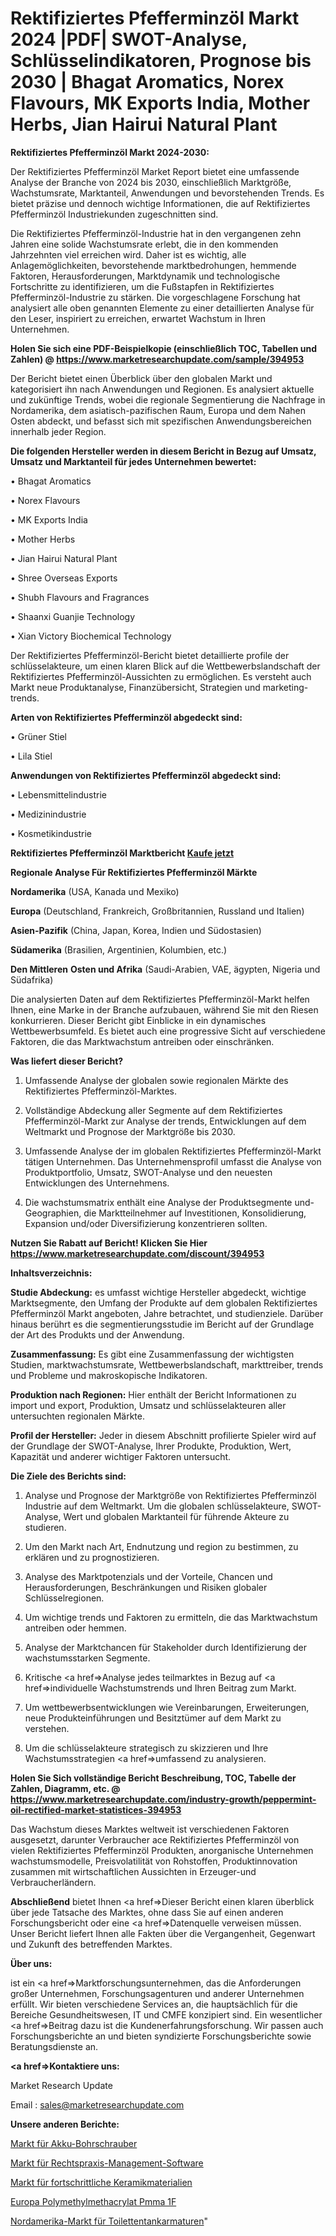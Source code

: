 # Rektifiziertes Pfefferminzöl Markt 2024 |PDF| SWOT-Analyse, Schlüsselindikatoren, Prognose bis 2030 | Bhagat Aromatics, Norex Flavours, MK Exports India, Mother Herbs, Jian Hairui Natural Plant

<strong>Rektifiziertes Pfefferminzöl Markt 2024-2030:</strong>

Der Rektifiziertes Pfefferminzöl Market Report bietet eine umfassende Analyse der Branche von 2024 bis 2030, einschließlich Marktgröße, Wachstumsrate, Marktanteil, Anwendungen und bevorstehenden Trends. Es bietet präzise und dennoch wichtige Informationen, die auf Rektifiziertes Pfefferminzöl Industriekunden zugeschnitten sind.

Die Rektifiziertes Pfefferminzöl-Industrie hat in den vergangenen zehn Jahren eine solide Wachstumsrate erlebt, die in den kommenden Jahrzehnten viel erreichen wird. Daher ist es wichtig, alle Anlagemöglichkeiten, bevorstehende marktbedrohungen, hemmende Faktoren, Herausforderungen, Marktdynamik und technologische Fortschritte zu identifizieren, um die Fußstapfen in Rektifiziertes Pfefferminzöl-Industrie zu stärken. Die vorgeschlagene Forschung hat analysiert alle oben genannten Elemente zu einer detaillierten Analyse für den Leser, inspiriert zu erreichen, erwartet Wachstum in Ihren Unternehmen.

<strong>Holen Sie sich eine PDF-Beispielkopie (einschließlich TOC, Tabellen und Zahlen) @
</strong><strong><a href=https://www.marketresearchupdate.com/sample/394953><strong>https://www.marketresearchupdate.com/sample/394953</u></font></a></strong></strong>

Der Bericht bietet einen Überblick über den globalen Markt und kategorisiert ihn nach Anwendungen und Regionen. Es analysiert aktuelle und zukünftige Trends, wobei die regionale Segmentierung die Nachfrage in Nordamerika, dem asiatisch-pazifischen Raum, Europa und dem Nahen Osten abdeckt, und befasst sich mit spezifischen Anwendungsbereichen innerhalb jeder Region.

<strong>Die folgenden Hersteller werden in diesem Bericht in Bezug auf Umsatz, Umsatz und Marktanteil für jedes Unternehmen bewertet:</strong>

• Bhagat Aromatics

• Norex Flavours

• MK Exports India

• Mother Herbs

• Jian Hairui Natural Plant

• Shree Overseas Exports

• Shubh Flavours and Fragrances

• Shaanxi Guanjie Technology

• Xian Victory Biochemical Technology

Der Rektifiziertes Pfefferminzöl-Bericht bietet detaillierte profile der schlüsselakteure, um einen klaren Blick auf die Wettbewerbslandschaft der Rektifiziertes Pfefferminzöl-Aussichten zu ermöglichen. Es versteht auch Markt neue Produktanalyse, Finanzübersicht, Strategien und marketing-trends.

<strong>Arten von Rektifiziertes Pfefferminzöl abgedeckt sind:</strong>

• Grüner Stiel

• Lila Stiel

<strong>Anwendungen von Rektifiziertes Pfefferminzöl abgedeckt sind:</strong>

• Lebensmittelindustrie

• Medizinindustrie

• Kosmetikindustrie

<strong>Rektifiziertes Pfefferminzöl Marktbericht <a href=https://www.marketresearchupdate.com/buynow/394953>Kaufe jetzt</a></strong>

<strong>Regionale Analyse Für Rektifiziertes Pfefferminzöl Märkte</strong>

<strong>Nordamerika</strong> (USA, Kanada und Mexiko)

<strong>Europa</strong> (Deutschland, Frankreich, Großbritannien, Russland und Italien)

<strong>Asien-Pazifik</strong> (China, Japan, Korea, Indien und Südostasien)

<strong>Südamerika</strong> (Brasilien, Argentinien, Kolumbien, etc.)

<strong>Den Mittleren</strong> <strong>Osten und Afrika</strong> (Saudi-Arabien, VAE, ägypten, Nigeria und Südafrika)

Die analysierten Daten auf dem Rektifiziertes Pfefferminzöl-Markt helfen Ihnen, eine Marke in der Branche aufzubauen, während Sie mit den Riesen konkurrieren. Dieser Bericht gibt Einblicke in ein dynamisches Wettbewerbsumfeld. Es bietet auch eine progressive Sicht auf verschiedene Faktoren, die das Marktwachstum antreiben oder einschränken.

<strong>Was liefert dieser Bericht?</strong>

1. Umfassende Analyse der globalen sowie regionalen Märkte des Rektifiziertes Pfefferminzöl-Marktes.

2. Vollständige Abdeckung aller Segmente auf dem Rektifiziertes Pfefferminzöl-Markt zur Analyse der trends, Entwicklungen auf dem Weltmarkt und Prognose der Marktgröße bis 2030.

3. Umfassende Analyse der im globalen Rektifiziertes Pfefferminzöl-Markt tätigen Unternehmen. Das Unternehmensprofil umfasst die Analyse von Produktportfolio, Umsatz, SWOT-Analyse und den neuesten Entwicklungen des Unternehmens.

4. Die wachstumsmatrix enthält eine Analyse der Produktsegmente und-Geographien, die Marktteilnehmer auf Investitionen, Konsolidierung, Expansion und/oder Diversifizierung konzentrieren sollten.

<strong>Nutzen Sie Rabatt auf Bericht! Klicken Sie Hier
</strong><strong><a href=https://www.marketresearchupdate.com/discount/394953>https://www.marketresearchupdate.com/discount/394953</b></u></font></strong></a>

<strong>Inhaltsverzeichnis:</strong>

<strong>Studie Abdeckung:</strong> es umfasst wichtige Hersteller abgedeckt, wichtige Marktsegmente, den Umfang der Produkte auf dem globalen Rektifiziertes Pfefferminzöl Markt angeboten, Jahre betrachtet, und studienziele. Darüber hinaus berührt es die segmentierungsstudie im Bericht auf der Grundlage der Art des Produkts und der Anwendung.

<strong>Zusammenfassung:</strong> Es gibt eine Zusammenfassung der wichtigsten Studien, marktwachstumsrate, Wettbewerbslandschaft, markttreiber, trends und Probleme und makroskopische Indikatoren.

<strong>Produktion nach Regionen:</strong> Hier enthält der Bericht Informationen zu import und export, Produktion, Umsatz und schlüsselakteuren aller untersuchten regionalen Märkte.

<strong>Profil der Hersteller:</strong> Jeder in diesem Abschnitt profilierte Spieler wird auf der Grundlage der SWOT-Analyse, Ihrer Produkte, Produktion, Wert, Kapazität und anderer wichtiger Faktoren untersucht.

<strong>Die Ziele des Berichts sind:</strong>

1) Analyse und Prognose der Marktgröße von Rektifiziertes Pfefferminzöl Industrie auf dem Weltmarkt.
Um die globalen schlüsselakteure, SWOT-Analyse, Wert und globalen Marktanteil für führende Akteure zu studieren.

2) Um den Markt nach Art, Endnutzung und region zu bestimmen, zu erklären und zu prognostizieren.

3) Analyse des Marktpotenzials und der Vorteile, Chancen und Herausforderungen, Beschränkungen und Risiken globaler Schlüsselregionen.

4) Um wichtige trends und Faktoren zu ermitteln, die das Marktwachstum antreiben oder hemmen.

5) Analyse der Marktchancen für Stakeholder durch Identifizierung der wachstumsstarken Segmente.

6) Kritische <a href=>Analyse</a> jedes teilmarktes in Bezug auf <a href=>individuelle</a> Wachstumstrends und Ihren Beitrag zum Markt.

7) Um wettbewerbsentwicklungen wie Vereinbarungen, Erweiterungen, neue Produkteinführungen und Besitztümer auf dem Markt zu verstehen.

8) Um die schlüsselakteure strategisch zu skizzieren und Ihre Wachstumsstrategien <a href=>umfassend</a> zu analysieren.

<strong>Holen Sie Sich vollständige Bericht Beschreibung, TOC, Tabelle der Zahlen, Diagramm, etc. @ </strong><strong><a href=https://www.marketresearchupdate.com/industry-growth/peppermint-oil-rectified-market-statistices-394953>https://www.marketresearchupdate.com/industry-growth/peppermint-oil-rectified-market-statistices-394953</a></font></strong>

Das Wachstum dieses Marktes weltweit ist verschiedenen Faktoren ausgesetzt, darunter Verbraucher ace Rektifiziertes Pfefferminzöl von vielen Rektifiziertes Pfefferminzöl Produkten, anorganische Unternehmen wachstumsmodelle, Preisvolatilität von Rohstoffen, Produktinnovation zusammen mit wirtschaftlichen Aussichten in Erzeuger-und Verbraucherländern.

<strong>Abschließend</strong> bietet Ihnen <a href=>Dieser</a> Bericht einen klaren überblick über jede Tatsache des Marktes, ohne dass Sie auf einen anderen Forschungsbericht oder eine <a href=>Datenquelle</a> verweisen müssen. Unser Bericht liefert Ihnen alle Fakten über die Vergangenheit, Gegenwart und Zukunft des betreffenden Marktes.

<strong>Über uns:</strong>

 ist ein <a href=>Marktfors</a>chungsunternehmen, das die Anforderungen großer Unternehmen, Forschungsagenturen und anderer Unternehmen erfüllt. Wir bieten verschiedene Services an, die hauptsächlich für die Bereiche Gesundheitswesen, IT und CMFE konzipiert sind. Ein wesentlicher <a href=>Beitrag</a> dazu ist die Kundenerfahrungsforschung. Wir passen auch Forschungsberichte an und bieten syndizierte Forschungsberichte sowie Beratungsdienste an.

<strong><a href=>Kontaktiere uns:</a></strong>

Market Research Update

Email : sales@marketresearchupdate.com

<strong>Unsere anderen Berichte:</strong>

<a href=https://www.linkedin.com/pulse/cordless-drill-driver-market-2023-trends-new>Markt für Akku-Bohrschrauber</a>

<a href=https://www.linkedin.com/pulse/legal-practice-management-software-market-current>Markt für Rechtspraxis-Management-Software</a>

<a href=https://www.linkedin.com/pulse/advanced-ceramic-materials-market-research>Markt für fortschrittliche Keramikmaterialien</a>

<a href=https://www.linkedin.com/pulse/europe-polymethyl-methacrylate-pmma-1f>Europa Polymethylmethacrylat Pmma 1F</a>

<a href=https://www.linkedin.com/pulse/north-america-toilet-tank-fittings-market-2023>Nordamerika-Markt für Toilettentankarmaturen</a>"
